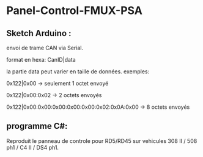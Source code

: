 # Panel-Control-FMUX-PSA

## Sketch Arduino :
envoi de trame CAN via Serial.

format en hexa: CanID|data

la partie data peut varier en taille de données.
exemples:

0x122|0x00 -> seulement 1 octet envoyé

0x122|0x00:0x02 -> 2 octets envoyés

0x122|0x00:0x00:0x00:0x00:0x00:0x02:0x0A:0x00 -> 8 octets envoyés


## programme C#:
Reproduit le panneau de controle pour RD5/RD45 sur vehicules 308 II / 508 ph1 / C4 II / DS4 ph1.

